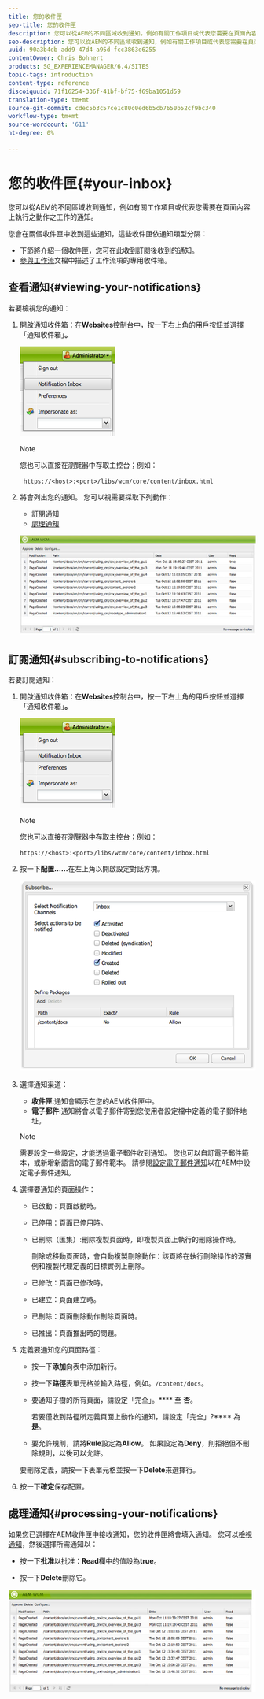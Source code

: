 ```yaml
---
title: 您的收件匣
seo-title: 您的收件匣
description: 您可以從AEM的不同區域收到通知，例如有關工作項目或代表您需要在頁面內容上執行之動作之工作的通知。
seo-description: 您可以從AEM的不同區域收到通知，例如有關工作項目或代表您需要在頁面內容上執行之動作之工作的通知。
uuid: 90a3b4db-add9-47d4-a95d-fcc3863d6255
contentOwner: Chris Bohnert
products: SG_EXPERIENCEMANAGER/6.4/SITES
topic-tags: introduction
content-type: reference
discoiquuid: 71f16254-336f-41bf-bf75-f69ba1051d59
translation-type: tm+mt
source-git-commit: cdec5b3c57ce1c80c0ed6b5cb7650b52cf9bc340
workflow-type: tm+mt
source-wordcount: '611'
ht-degree: 0%

---
```



# 您的收件匣{#your-inbox}

您可以從AEM的不同區域收到通知，例如有關工作項目或代表您需要在頁面內容上執行之動作之工作的通知。

您會在兩個收件匣中收到這些通知，這些收件匣依通知類型分隔：

* 下節將介紹一個收件匣，您可在此收到訂閱後收到的通知。
* [參與工作流](/help/sites-classic-ui-authoring/classic-workflows-participating.md)文檔中描述了工作流項的專用收件箱。

## 查看通知{#viewing-your-notifications}

若要檢視您的通知：

1. 開啟通知收件箱：在&#x200B;**Websites**&#x200B;控制台中，按一下右上角的用戶按鈕並選擇「通知收件箱」**。**

   ![screen_shot_2012-02-08at105226am](assets/screen_shot_2012-02-08at105226am.png)

   >[!NOTE]
   >
   >您也可以直接在瀏覽器中存取主控台；例如：
   >
   >` https://<host>:<port>/libs/wcm/core/content/inbox.html`

1. 將會列出您的通知。 您可以視需要採取下列動作：

   * [訂閱通知](#subscribing-to-notifications)
   * [處理通知](#processing-your-notifications)

   ![chlimage_1-8](assets/chlimage_1-8.jpeg)

## 訂閱通知{#subscribing-to-notifications}

若要訂閱通知：

1. 開啟通知收件箱：在&#x200B;**Websites**&#x200B;控制台中，按一下右上角的用戶按鈕並選擇「通知收件箱」**。**

   ![screen_shot_2012-02-08at105226am-1](assets/screen_shot_2012-02-08at105226am-1.png)

   >[!NOTE]
   >
   >您也可以直接在瀏覽器中存取主控台；例如：
   >
   >`https://<host>:<port>/libs/wcm/core/content/inbox.html`

1. 按一下&#x200B;**配置……**&#x200B;在左上角以開啟設定對話方塊。

   ![screen_shot_2012-02-08at111056am](assets/screen_shot_2012-02-08at111056am.png)

1. 選擇通知渠道：

   * **收件匣**:通知會顯示在您的AEM收件匣中。
   * **電子郵件**:通知將會以電子郵件寄到您使用者設定檔中定義的電子郵件地址。

   >[!NOTE]
   >
   >需要設定一些設定，才能透過電子郵件收到通知。 您也可以自訂電子郵件範本，或新增新語言的電子郵件範本。 請參閱[設定電子郵件通知](/help/sites-administering/notification.md#configuringemailnotification)以在AEM中設定電子郵件通知。

1. 選擇要通知的頁面操作：

   * 已啟動：頁面啟動時。
   * 已停用：頁面已停用時。
   * 已刪除（匯集）:刪除複製頁面時，即複製頁面上執行的刪除操作時。

      刪除或移動頁面時，會自動複製刪除動作：該頁將在執行刪除操作的源實例和複製代理定義的目標實例上刪除。

   * 已修改：頁面已修改時。
   * 已建立：頁面建立時。
   * 已刪除：頁面刪除動作刪除頁面時。
   * 已推出：頁面推出時的問題。

1. 定義要通知您的頁面路徑：

   * 按一下&#x200B;**添加**&#x200B;向表中添加新行。
   * 按一下&#x200B;**路徑**&#x200B;表單元格並輸入路徑，例如。`/content/docs`。
   * 要通知子樹的所有頁面，請設定「完全」。**** 至 **否**。

      若要僅收到路徑所定義頁面上動作的通知，請設定「完全」?**** 為 **是**。

   * 要允許規則，請將&#x200B;**Rule**&#x200B;設定為&#x200B;**Allow**。 如果設定為&#x200B;**Deny**，則拒絕但不刪除規則，以後可以允許。

   要刪除定義，請按一下表單元格並按一下&#x200B;**Delete**&#x200B;來選擇行。

1. 按一下&#x200B;**確定**&#x200B;保存配置。

## 處理通知{#processing-your-notifications}

如果您已選擇在AEM收件匣中接收通知，您的收件匣將會填入通知。 您可以[檢視通知](#viewing-your-notifications)，然後選擇所需通知以：

* 按一下&#x200B;**批准**&#x200B;以批准：**Read**&#x200B;欄中的值設為&#x200B;**true**。

* 按一下&#x200B;**Delete**&#x200B;刪除它。

![chlimage_1-9](assets/chlimage_1-9.jpeg)

